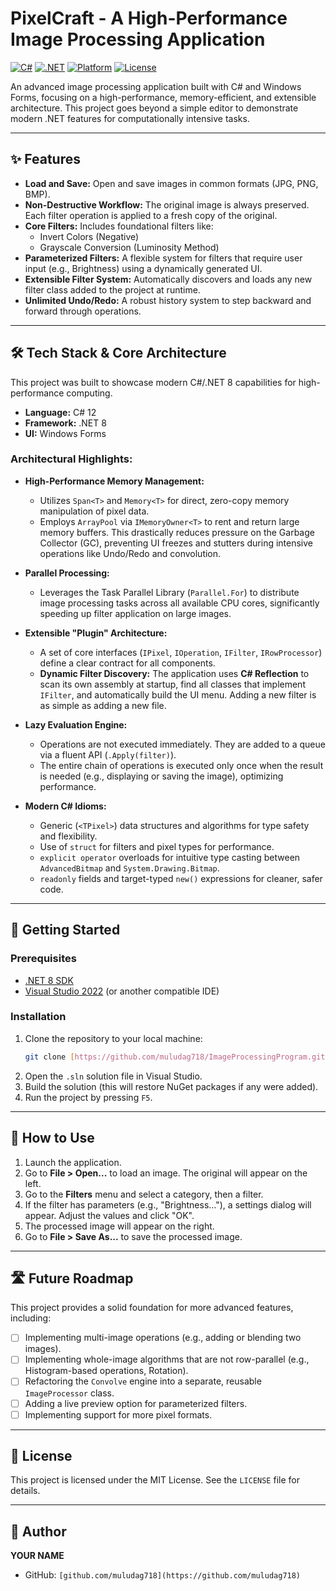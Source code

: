 # PixelCraft - A High-Performance Image Processing Application

[![C#](https://img.shields.io/badge/C%23-11-blueviolet)](https://learn.microsoft.com/en-us/dotnet/csharp/)
[![.NET](https://img.shields.io/badge/.NET-8.0-blue)](https://dotnet.microsoft.com/en-us/download/dotnet/8.0)
[![Platform](https://img.shields.io/badge/Platform-Windows-0078D6)](https://www.microsoft.com/en-us/windows)
[![License](https://img.shields.io/badge/License-MIT-green)](LICENSE)

An advanced image processing application built with C# and Windows Forms, focusing on a high-performance, memory-efficient, and extensible architecture. This project goes beyond a simple editor to demonstrate modern .NET features for computationally intensive tasks.

---


## ✨ Features

* **Load and Save:** Open and save images in common formats (JPG, PNG, BMP).
* **Non-Destructive Workflow:** The original image is always preserved. Each filter operation is applied to a fresh copy of the original.
* **Core Filters:** Includes foundational filters like:
    * Invert Colors (Negative)
    * Grayscale Conversion (Luminosity Method)
* **Parameterized Filters:** A flexible system for filters that require user input (e.g., Brightness) using a dynamically generated UI.
* **Extensible Filter System:** Automatically discovers and loads any new filter class added to the project at runtime.
* **Unlimited Undo/Redo:** A robust history system to step backward and forward through operations.

---

## 🛠️ Tech Stack & Core Architecture

This project was built to showcase modern C#/.NET 8 capabilities for high-performance computing.

* **Language:** C# 12
* **Framework:** .NET 8
* **UI:** Windows Forms

### Architectural Highlights:

* **High-Performance Memory Management:**
    * Utilizes `Span<T>` and `Memory<T>` for direct, zero-copy memory manipulation of pixel data.
    * Employs `ArrayPool` via `IMemoryOwner<T>` to rent and return large memory buffers. This drastically reduces pressure on the Garbage Collector (GC), preventing UI freezes and stutters during intensive operations like Undo/Redo and convolution.

* **Parallel Processing:**
    * Leverages the Task Parallel Library (`Parallel.For`) to distribute image processing tasks across all available CPU cores, significantly speeding up filter application on large images.

* **Extensible "Plugin" Architecture:**
    * A set of core interfaces (`IPixel`, `IOperation`, `IFilter`, `IRowProcessor`) define a clear contract for all components.
    * **Dynamic Filter Discovery:** The application uses **C# Reflection** to scan its own assembly at startup, find all classes that implement `IFilter`, and automatically build the UI menu. Adding a new filter is as simple as adding a new file.

* **Lazy Evaluation Engine:**
    * Operations are not executed immediately. They are added to a queue via a fluent API (`.Apply(filter)`).
    * The entire chain of operations is executed only once when the result is needed (e.g., displaying or saving the image), optimizing performance.

* **Modern C# Idioms:**
    * Generic (`<TPixel>`) data structures and algorithms for type safety and flexibility.
    * Use of `struct` for filters and pixel types for performance.
    * `explicit operator` overloads for intuitive type casting between `AdvancedBitmap` and `System.Drawing.Bitmap`.
    * `readonly` fields and target-typed `new()` expressions for cleaner, safer code.

---

## 🚀 Getting Started

### Prerequisites

* [.NET 8 SDK](https://dotnet.microsoft.com/en-us/download/dotnet/8.0)
* [Visual Studio 2022](https://visualstudio.microsoft.com/) (or another compatible IDE)

### Installation

1.  Clone the repository to your local machine:
    ```bash
    git clone [https://github.com/muludag718/ImageProcessingProgram.git](https://github.com/muludag718/ImageProcessingProgram.git)
    ```
2.  Open the `.sln` solution file in Visual Studio.
3.  Build the solution (this will restore NuGet packages if any were added).
4.  Run the project by pressing `F5`.

---

## 📖 How to Use

1.  Launch the application.
2.  Go to **File > Open...** to load an image. The original will appear on the left.
3.  Go to the **Filters** menu and select a category, then a filter.
4.  If the filter has parameters (e.g., "Brightness..."), a settings dialog will appear. Adjust the values and click "OK".
5.  The processed image will appear on the right.
6.  Go to **File > Save As...** to save the processed image.

---

## 🛣️ Future Roadmap

This project provides a solid foundation for more advanced features, including:

* [ ] Implementing multi-image operations (e.g., adding or blending two images).
* [ ] Implementing whole-image algorithms that are not row-parallel (e.g., Histogram-based operations, Rotation).
* [ ] Refactoring the `Convolve` engine into a separate, reusable `ImageProcessor` class.
* [ ] Adding a live preview option for parameterized filters.
* [ ] Implementing support for more pixel formats.

---

## 📄 License

This project is licensed under the MIT License. See the `LICENSE` file for details.

---

## 👤 Author

**YOUR NAME**

* GitHub: `[github.com/muludag718](https://github.com/muludag718)`
